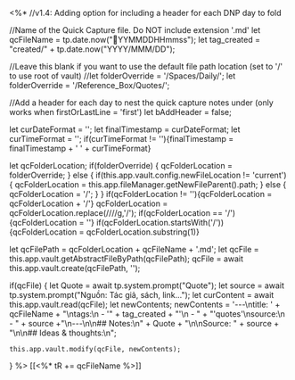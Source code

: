 <%*
//v1.4: Adding option for including a header for each DNP day to fold

//Name of the Quick Capture file. Do NOT include extension '.md'
let qcFileName = tp.date.now("💬YYMMDDHHmmss");
let tag_created = "created/" + tp.date.now("YYYY/MMM/DD");

//Leave this blank if you want to use the default file path location (set to '/' to use root of vault)
//let folderOverride = '/Spaces/Daily/';
let folderOverride = '/Reference_Box/Quotes/';

//Add a header for each day to nest the quick capture notes under (only works when firstOrLastLine = 'first')
let bAddHeader = false;

let curDateFormat = '';
let finalTimestamp = curDateFormat;
let curTimeFormat = '';
if(curTimeFormat != ''){finalTimestamp = finalTimestamp + ' ' + curTimeFormat}

let qcFolderLocation;
if(folderOverride) {
    qcFolderLocation = folderOverride;
} else {
    if(this.app.vault.config.newFileLocation != 'current') {
        qcFolderLocation = this.app.fileManager.getNewFileParent().path;
    } else {
        qcFolderLocation = '/';
    }
}
if(qcFolderLocation != ''){qcFolderLocation = qcFolderLocation + '/'}
qcFolderLocation = qcFolderLocation.replace(/\/\//g,'/');
if(qcFolderLocation == '/'){qcFolderLocation = ''}
if(qcFolderLocation.startsWith('/')){qcFolderLocation = qcFolderLocation.substring(1)}

let qcFilePath = qcFolderLocation + qcFileName + '.md';
let qcFile = this.app.vault.getAbstractFileByPath(qcFilePath);
qcFile = await this.app.vault.create(qcFilePath, '');

if(qcFile) {
	let Quote = await tp.system.prompt("Quote");
	let source = await tp.system.prompt("Nguồn: Tác giả, sách, link...");
    let curContent = await this.app.vault.read(qcFile);
    let newContents;
    newContents = '---\ntitle: ' + qcFileName + "\ntags:\n  - '" + tag_created + "'\n  - "  + "'quotes'\nsource:\n  - " + source +"\n---\n\n## Notes:\n" + Quote + "\n\nSource: " + source + "\n\n## Ideas & thoughts:\n";

    this.app.vault.modify(qcFile, newContents);
}
%>
[[<%* tR += qcFileName %>]]